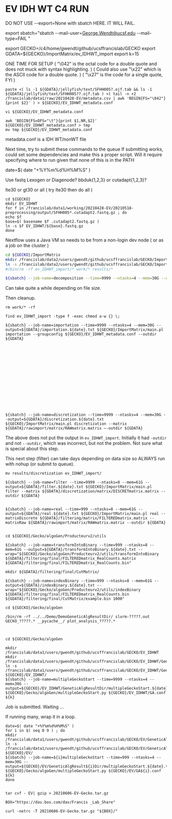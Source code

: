 #	EV IDH WT C4 RUN

DO NOT USE --export=None with sbatch HERE. IT WILL FAIL.

export sbatch="sbatch --mail-user=George.Wendt@ucsf.edu --mail-type=FAIL "

export GECKO=/c4/home/gwendt/github/ucsffrancislab/GECKO
export GDATA=${GECKO}/ImportMatrix/ev_IDHWT_import
export k=15



ONE TIME FOR SETUP
( "\042" is the octal code for a double quote and does not muck with syntax highlighting. )
( Could also use "\x22" which is the ASCII code for a double quote. )
( "\x27" is the code for a single quote, FYI )

```
paste <( ls -1 ${GDATA}/jellyfish/text/SFHH005?.ojf.tab && ls -1 ${GDATA}/jellyfish/text/SFHH005??.ojf.tab ) <( tail -n +2 /francislab/data1/raw/20210428-EV/metadata.csv | awk 'BEGIN{FS="\042"}{print $2}' ) > ${GECKO}/EV_IDHWT_metadata.conf

vi ${GECKO}/EV_IDHWT_metadata.conf

awk 'BEGIN{FS=OFS="\t"}{print $1,NR,$2}' ${GECKO}/EV_IDHWT_metadata.conf > tmp
mv tmp ${GECKO}/EV_IDHWT_metadata.conf
```

metadata.conf is a IDH WT/nonWT file


Next time, try to submit these commands to the queue
If submitting works, could set some dependencies and make this a proper script.
Will it require specifying where to run given that none of this is in the PATH


date=$( date "+%Y%m%d%H%M%S" )


Use fastq 
Lexogen or Diagenode?
bbduk{1,2,3} or cutadapt{1,2,3}?

lte30 or gt30 or all ( try lte30 then do all )


```
cd ${GECKO}
mkdir EV_IDHWT
for f in /francislab/data1/working/20210428-EV/20210518-preprocessing/output/SFHH005*.cutadapt2.fastq.gz ; do
echo $f
base=$( basename $f .cutadapt2.fastq.gz )
ln -s $f EV_IDHWT/${base}.fastq.gz
done
```


Nextflow uses a Java VM so needs to be from a non-login dev node ( or as a job on the cluster )



```BASH
cd ${GECKO}/ImportMatrix
mkdir /francislab/data2/users/gwendt/github/ucsffrancislab/GECKO/ImportMatrix/ev_IDHWT_import
ln -s /francislab/data2/users/gwendt/github/ucsffrancislab/GECKO/ImportMatrix/ev_IDHWT_import
#/bin/rm -rf ev_IDHWT_import/* work/* results/*

${sbatch} --job-name=decomposition --time=9999 --ntasks=4 --mem=30G --output=${GDATA}/decomposition.${date}.txt ${GECKO}/ImportMatrix/main.pl decomposition --singleEnd --outdir ${GDATA} --reads '/c4/home/gwendt/github/ucsffrancislab/GECKO/EV_IDHWT/*.fastq.gz' --kmersize ${k}
```

Can take quite a while depending on file size. 

Then cleanup.


```
rm work/* -rf
```



```
find ev_IDHWT_import -type f -exec chmod a-w {} \;

${sbatch} --job-name=importation --time=9999 --ntasks=4 --mem=30G --output=${GDATA}/importation.${date}.txt ${GECKO}/ImportMatrix/main.pl importation --groupconfig ${GECKO}/EV_IDHWT_metadata.conf --outdir ${GDATA}
















${sbatch} --job-name=discretization --time=9999 --ntasks=4 --mem=30G --output=${GDATA}/discretization.${date}.txt ${GECKO}/ImportMatrix/main.pl discretization --matrix ${GDATA}/rawimport/matrix/RAWmatrix.matrix –-outdir ${GDATA}
```

The above does not put the output in `ev_IDHWT_import`.
Initially it had `-outdir` and not `--outdir`, which was incorrect, but not the problem.
Not sure what is special about this step.

This next step (filter) can take days depending on data size so ALWAYS run with nohup (or submit to queue).


```
mv results/discretization ev_IDHWT_import/

${sbatch} --job-name=filter --time=9999 --ntasks=8 --mem=61G --output=${GDATA}/filter.${date}.txt ${GECKO}/ImportMatrix/main.pl filter --matrix ${GDATA}/discretization/matrix/DISCRETmatrix.matrix --outdir ${GDATA}


${sbatch} --job-name=real --time=999 --ntasks=8 --mem=61G --output=${GDATA}/real.${date}.txt ${GECKO}/ImportMatrix/main.pl real --matrixDiscrete ${GDATA}/filtering/matrix/FILTEREDmatrix.matrix --matrixRaw ${GDATA}/rawimport/matrix/RAWmatrix.matrix --outdir ${GDATA}


cd ${GECKO}/Gecko/algoGen/Producteurv2/utils

${sbatch} --job-name=transformIntoBinary --time=999 --ntasks=8 --mem=61G --output=${GDATA}/transformIntoBinary.${date}.txt --wrap="${GECKO}/Gecko/algoGen/Producteurv2/utils/transformIntoBinary ${GDATA}/filtering/final/FILTEREDmatrix_RealCounts.matrix ${GDATA}/filtering/final/FILTEREDmatrix_RealCounts.bin"

mkdir ${GDATA}/filtering/final/CutMatrix/

${sbatch} --job-name=indexBinary --time=999 --ntasks=8 --mem=61G --output=${GDATA}/indexBinary.${date}.txt --wrap="${GECKO}/Gecko/algoGen/Producteurv2/utils/indexBinary ${GDATA}/filtering/final/FILTEREDmatrix_RealCounts.bin ${GDATA}/filtering/final/CutMatrix/example.bin 1000"
```




```
cd ${GECKO}/Gecko/algoGen

/bin/rm -rf ../../Demo/DemoGeneticAlgResultDir/ slurm-?????.out GECKO_?????.* __pycache__/ plot_analysis_?????.* 



cd ${GECKO}/Gecko/algoGen

mkdir /francislab/data1/users/gwendt/github/ucsffrancislab/GECKO/EV_IDHWT
mkdir /francislab/data1/users/gwendt/github/ucsffrancislab/GECKO/EV_IDHWT/GeneticAlgResultDir
ln -s /francislab/data1/users/gwendt/github/ucsffrancislab/GECKO/EV_IDHWT/GeneticAlgResultDir ${GECKO}/EV_IDHWT/
${sbatch} --job-name=multipleGeckoStart --time=9999 --ntasks=4 --mem=30G --output=${GECKO}/EV_IDHWT/GeneticAlgResultDir/multipleGeckoStart.${date}.txt ${GECKO}/Gecko/algoGen/multipleGeckoStart.py ${GECKO}/EV_IDHWT/GA.conf ${k}

```

Job is submitted. Waiting ...




If running many, wrap it in a loop.

```
date=$( date "+%Y%m%d%H%M%S" )
for i in $( seq 0 9 ) ; do
mkdir /francislab/data1/users/gwendt/github/ucsffrancislab/GECKO/EV/GeneticAlgResult${i}Dir
ln -s /francislab/data1/users/gwendt/github/ucsffrancislab/GECKO/EV/GeneticAlgResult${i}Dir ${GECKO}/EV/
${sbatch} --job-name=${i}multipleGeckoStart --time=999 --ntasks=4 --mem=30G --output=${GECKO}/EV/GeneticAlgResult${i}Dir/multipleGeckoStart.${date}.txt ${GECKO}/Gecko/algoGen/multipleGeckoStart.py ${GECKO}/EV/GA${i}.conf ${k}
done

```







```

tar cvf - EV| gzip > 20210606-EV-Gecko.tar.gz

BOX="https://dav.box.com/dav/Francis _Lab_Share"

curl -netrc -T 20210606-EV-Gecko.tar.gz "${BOX}/"
```


